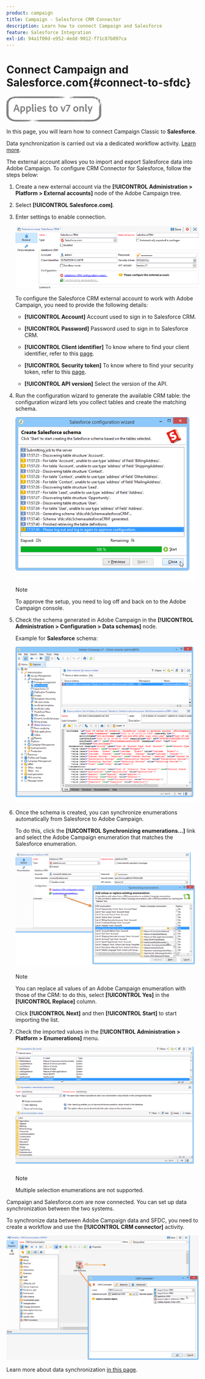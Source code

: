 ```yaml
---
product: campaign
title: Campaign - Salesforce CRM Connector
description: Learn how to connect Campaign and Salesforce
feature: Salesforce Integration
exl-id: 94a1f00d-e952-4edd-9012-f71c87b897ca
---
```

# Connect Campaign and Salesforce.com{#connect-to-sfdc}

![](../../assets/v7-only.svg)
   
In this page, you will learn how to connect Campaign Classic to **Salesforce**.

Data synchronization is carried out via a dedicated workflow activity. [Learn more](../../platform/using/crm-data-sync.md).


The external account allows you to import and export Salesforce data into Adobe Campaign.
To configure CRM Connector for Salesforce, follow the steps below:

1. Create a new external account via the **[!UICONTROL Administration > Platform > External accounts]** node of the Adobe Campaign tree.
1. Select **[!UICONTROL Salesforce.com]**.
1. Enter settings to enable connection.
    
    ![](assets/ext_account_17.png)

    To configure the Salesforce CRM external account to work with Adobe Campaign, you need to provide the following details:

    * **[!UICONTROL Account]**
    Account used to sign in to Salesforce CRM.

    * **[!UICONTROL Password]**
    Password used to sign in to Salesforce CRM.

    * **[!UICONTROL Client identifier]**
    To know where to find your client identifier, refer to this [page](https://help.salesforce.com/articleView?id=000205876&type=1).

    * **[!UICONTROL Security token]**
    To know where to find your security token, refer to this [page](https://help.salesforce.com/articleView?id=000205876&type=1).

    * **[!UICONTROL API version]**
    Select the version of the API.
1. Run the configuration wizard to generate the available CRM table: the configuration wizard lets you collect tables and create the matching schema.

   ![](assets/crm_connectors_sfdc_launch.png)

   >[!NOTE]
   >
   >To approve the setup, you need to log off and back on to the Adobe Campaign console.

1. Check the schema generated in Adobe Campaign in the **[!UICONTROL Administration > Configuration > Data schemas]** node.

   Example for **Salesforce** schema:

   ![](assets/crm_connectors_sfdc_table.png)

1. Once the schema is created, you can synchronize enumerations automatically from Salesforce to Adobe Campaign.

   To do this, click the **[!UICONTROL Synchronizing enumerations...]** link and select the Adobe Campaign enumeration that matches the Salesforce enumeration.



   ![](assets/crm_connectors_sfdc_enum.png)

   >[!NOTE]
   >
   >You can replace all values of an Adobe Campaign enumeration with those of the CRM: to do this, select **[!UICONTROL Yes]** in the **[!UICONTROL Replace]** column.


   Click **[!UICONTROL Next]** and then **[!UICONTROL Start]** to start importing the list.

1. Check the imported values in the **[!UICONTROL Administration > Platform > Enumerations]** menu.

   ![](assets/crm_connectors_sfdc_exe.png)

   >[!NOTE]
   >
   > Multiple selection enumerations are not supported.

Campaign and Salesforce.com are now connected. You can set up data synchronization between the two systems. 

To synchronize data between Adobe Campaign data and SFDC, you need to create a workflow and use the **[!UICONTROL CRM connector]** activity.

![](assets/crm_connectors_sfdc_wf.png)

Learn more about data synchronization [in this page](../../platform/using/crm-data-sync.md).
